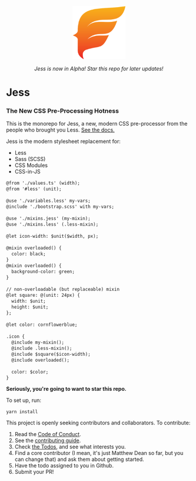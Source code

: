 <div align="center">
  <img width="144" height="144" src="https://raw.githubusercontent.com/jesscss/jess/master/packages/docs/static/img/android-chrome-192x192.png">


  _Jess is now in Alpha! Star this repo for later updates!_
</div>

# Jess
### The New CSS Pre-Processing Hotness

This is the monorepo for Jess, a new, modern CSS pre-processor from the people who brought you Less. [See the docs.](https://jesscss.github.io)

Jess is the modern stylesheet replacement for:
- Less
- Sass (SCSS)
- CSS Modules
- CSS-in-JS

```less
@from './values.ts' (width);
@from '#less' (unit);

@use './variables.less' my-vars;
@include './bootstrap.scss' with my-vars;

@use './mixins.jess' (my-mixin);
@use './mixins.less' (.less-mixin);

@let icon-width: $unit($width, px);

@mixin overloaded() {
  color: black;
}
@mixin overloaded() {
  background-color: green;
}

// non-overloadable (but replaceable) mixin
@let square: @(unit: 24px) {
  width: $unit;
  height: $unit;
};

@let color: cornflowerblue;

.icon {
  @include my-mixin();
  @include .less-mixin();
  @include $square($icon-width);
  @include overloaded();

  color: $color;
}
```

**Seriously, you're going to want to star this repo.**

To set up, run:
```
yarn install
```

This project is openly seeking contributors and collaborators. To contribute:

1. Read the [Code of Conduct](./CODE_OF_CONDUCT.md).
2. See the [contributing guide](./CONTRIBUTING.md).
3. Check [the Todos](https://github.com/jesscss/jess/issues?q=is%3Aissue+is%3Aopen+label%3Atodo), and see what interests you.
4. Find a core contributor (I mean, it's just Matthew Dean so far, but you can change that) and ask them about getting started.
5. Have the todo assigned to you in Github.
6. Submit your PR!

